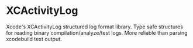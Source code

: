 # XCActivityLog
Xcode's XCActivityLog structured log format library. Type safe structures for reading binary compilation/analyze/test logs. More reliable than parsing xcodebuild text output.
